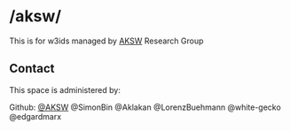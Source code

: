 # /aksw/

This is for w3ids managed by [AKSW](https://aksw.org/) Research Group

## Contact
This space is administered by:

Github: [@AKSW](https://github.com/AKSW/) @SimonBin @Aklakan @LorenzBuehmann @white-gecko @edgardmarx 
